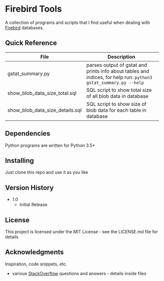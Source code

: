 # Firebird Tools

A collection of programs and scripts that I find useful when dealing with [Firebird](https://firebirdsql.org) databases.


## Quick Reference

| File | Description |
|------|-------------|
| gstat_summary.py | parses output of gstat and prints info about tables and indices, for help run: ````python3 gstat_summary.py --help```` |
| show_blob_data_size_total.sql | SQL script to show total size of all blob data in database|
| show_blob_data_size_details.sql | SQL script to show size of blob data for each table in database|

## Dependencies

Python programs are written for Python 3.5+

## Installing

Just clone this repo and use it as you like

## Version History

* 1.0
    * Initial Release

## License

This project is licensed under the MIT License - see the LICENSE.md file for details

## Acknowledgments

Inspiration, code snippets, etc.
* various [StackOverflow](https://stackoverflow.com) questions and answers - details inside files 
